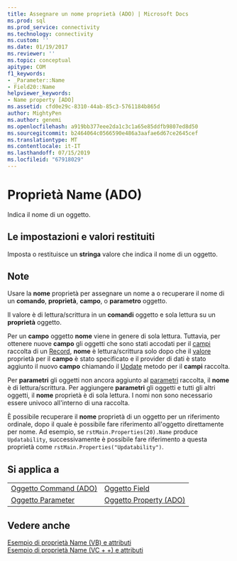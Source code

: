 ```yaml
---
title: Assegnare un nome proprietà (ADO) | Microsoft Docs
ms.prod: sql
ms.prod_service: connectivity
ms.technology: connectivity
ms.custom: ''
ms.date: 01/19/2017
ms.reviewer: ''
ms.topic: conceptual
apitype: COM
f1_keywords:
- _Parameter::Name
- Field20::Name
helpviewer_keywords:
- Name property [ADO]
ms.assetid: cfd0e29c-8310-44ab-85c3-5761184b865d
author: MightyPen
ms.author: genemi
ms.openlocfilehash: a919bb377eee2da1c3c1a65e85ddfb9807ed8d50
ms.sourcegitcommit: b2464064c0566590e486a3aafae6d67ce2645cef
ms.translationtype: MT
ms.contentlocale: it-IT
ms.lasthandoff: 07/15/2019
ms.locfileid: "67918029"
---
```

# <a name="name-property-ado"></a>Proprietà Name (ADO)
Indica il nome di un oggetto.  
  
## <a name="settings-and-return-values"></a>Le impostazioni e valori restituiti  
 Imposta o restituisce un **stringa** valore che indica il nome di un oggetto.  
  
## <a name="remarks"></a>Note  
 Usare la **nome** proprietà per assegnare un nome a o recuperare il nome di un **comando**, **proprietà**, **campo**, o **parametro**  oggetto.  
  
 Il valore è di lettura/scrittura in un **comandi** oggetto e sola lettura su un **proprietà** oggetto.  
  
 Per un **campo** oggetto **nome** viene in genere di sola lettura. Tuttavia, per ottenere nuove **campo** gli oggetti che sono stati accodati per il [campi](../../../ado/reference/ado-api/fields-collection-ado.md) raccolta di un [Record](../../../ado/reference/ado-api/record-object-ado.md), **nome** è lettura/scrittura solo dopo che il [valore](../../../ado/reference/ado-api/value-property-ado.md) proprietà per il **campo** è stato specificato e il provider di dati è stato aggiunto il nuovo **campo** chiamando il [ Update](../../../ado/reference/ado-api/update-method.md) metodo per il **campi** raccolta.  
  
 Per **parametri** gli oggetti non ancora aggiunto al [parametri](../../../ado/reference/ado-api/parameters-collection-ado.md) raccolta, il **nome** è di lettura/scrittura. Per aggiungere **parametri** gli oggetti e tutti gli altri oggetti, il **nome** proprietà è di sola lettura. I nomi non sono necessario essere univoco all'interno di una raccolta.  
  
 È possibile recuperare il **nome** proprietà di un oggetto per un riferimento ordinale, dopo il quale è possibile fare riferimento all'oggetto direttamente per nome. Ad esempio, se `rstMain.Properties(20).Name` produce `Updatability`, successivamente è possibile fare riferimento a questa proprietà come `rstMain.Properties("Updatability")`.  
  
## <a name="applies-to"></a>Si applica a  
  
|||  
|-|-|  
|[Oggetto Command (ADO)](../../../ado/reference/ado-api/command-object-ado.md)|[Oggetto Field](../../../ado/reference/ado-api/field-object.md)|  
|[Oggetto Parameter](../../../ado/reference/ado-api/parameter-object.md)|[Oggetto Property (ADO)](../../../ado/reference/ado-api/property-object-ado.md)|  
  
## <a name="see-also"></a>Vedere anche  
 [Esempio di proprietà Name (VB) e attributi](../../../ado/reference/ado-api/attributes-and-name-properties-example-vb.md)   
 [Esempio di proprietà Name (VC + +) e attributi](../../../ado/reference/ado-api/attributes-and-name-properties-example-vc.md)   
